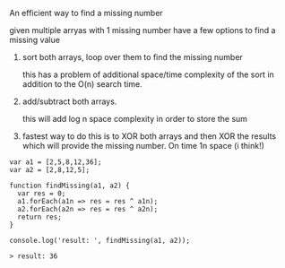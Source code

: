 An efficient way to find a missing number 

given multiple arryas with 1 missing number have a few options to find a missing value

1. sort both arrays, loop over them to find the missing number

    this has a problem of additional space/time complexity of the sort in addition to the O(n) search time. 

2. add/subtract both arrays. 

    this will add log n space complexity in order to store the sum 

3. fastest way to do this is to XOR both arrays and then XOR the results which will provide the missing number. On time 1n space (i think!)

```
var a1 = [2,5,8,12,36];
var a2 = [2,8,12,5];

function findMissing(a1, a2) {
  var res = 0;
  a1.forEach(a1n => res = res ^ a1n);
  a2.forEach(a2n => res = res ^ a2n);
  return res;
}

console.log('result: ', findMissing(a1, a2));

> result: 36

```

